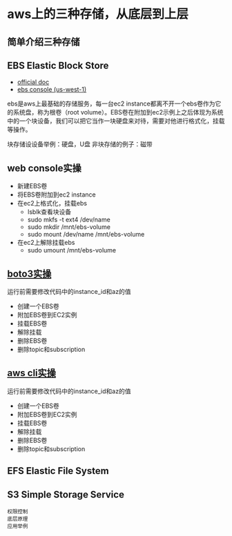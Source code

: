 # aws上的三种存储，从底层到上层
## 简单介绍三种存储
## EBS Elastic Block Store
- [official doc](https://docs.aws.amazon.com/zh_cn/ebs/)
- [ebs console (us-west-1)](https://us-west-1.console.aws.amazon.com/ec2/home?region=us-west-1#Volumes:)

ebs是aws上最基础的存储服务，每一台ec2 instance都离不开一个ebs卷作为它的系统盘，称为根卷（root volume）。EBS卷在附加到ec2示例上之后体现为系统中的一个块设备，我们可以把它当作一块硬盘来对待，需要对他进行格式化，挂载等操作。

块存储设设备举例：硬盘，U盘
非块存储的例子：磁带

## web console实操
- 新建EBS卷
- 将EBS卷附加到ec2 instance
- 在ec2上格式化，挂载ebs
    - lsblk查看块设备
    - sudo mkfs -t ext4 /dev/name
    - sudo mkdir /mnt/ebs-volume
    - sudo mount /dev/name /mnt/ebs-volume
- 在ec2上解除挂载ebs
    - sudo umount /mnt/ebs-volume

## [boto3实操](ebs/ebs_example.ipynb)
运行前需要修改代码中的instance_id和az的值
- 创建一个EBS卷
- 附加EBS卷到EC2实例
- 挂载EBS卷
- 解除挂载
- 删除EBS卷
- 删除topic和subscription

## [aws cli实操](ebs/ebs_example.sh)

运行前需要修改代码中的instance_id和az的值
- 创建一个EBS卷
- 附加EBS卷到EC2实例
- 挂载EBS卷
- 解除挂载
- 删除EBS卷
- 删除topic和subscription

## EFS Elastic File System
## S3 Simple Storage Service



    权限控制
    底层原理
    应用举例